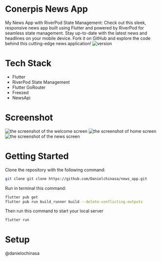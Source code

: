 # Conerpis News App

My News App with RiverPod State Management: Check out this sleek, responsive news app built using Flutter and powered by RiverPod for seamless state management. Stay up-to-date with the latest news and headlines on your mobile device. Fork it on GitHub and explore the code behind this cutting-edge news application! ![version](https://img.shields.io/badge/version-2.0.0-blue.svg)

# Tech Stack

- Flutter
- RiverPod State Management
- Flutter GoRouter
- Freezed
- NewsApi

# Screenshot

<img src="./screen1.png" alt="the screenshot of the welcome screen"/>
<img src="./screen2.png" alt="the screenshot of home screen"/>
<img src="./screen3.png" alt="the screenshot of the news screen"/>

# Getting Started

Clone the repository with the following command:

```bash
git clone git clone https://github.com/Danielchinasa/news_app.git
```

Run in terminal this command:

```bash
flutter pub get
flutter pub run build_runner build --delete-conflicting-outputs
```

Then run this command to start your local server

```bash
flutter run
```

# Setup

@danielochinasa
